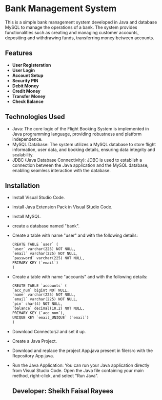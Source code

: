 # Bank Management System

This is a simple bank management system developed in Java and database MySQL to manage the operations of a bank. The system provides functionalities such as creating and managing customer accounts, depositing and withdrawing funds, transferring money between accounts.

## Features

- **User Registeration**
- **User Login**
- **Account Setup**
- **Security PIN**
- **Debit Money**
- **Credit Money**
- **Transfer Money**
- **Check Balance**

## Technologies Used

- Java: The core logic of the Flight Booking System is implemented in Java programming language, providing robustness and platform independence.
- MySQL Database: The system utilizes a MySQL database to store flight information, user data, and booking details, ensuring data integrity and scalability.
- JDBC (Java Database Connectivity): JDBC is used to establish a connection between the Java application and the MySQL database, enabling seamless interaction with the database.

## Installation

- Install Visual Studio Code.
- Install Java Extension Pack in Visual Studio Code.
- Install MySQL.
- create a database named "bank".
- Create a table with name "user" and with the following details:
  <br>
   ```html
  CREATE TABLE `user` (
  `user` varchar(225) NOT NULL,
  `email` varchar(225) NOT NULL,
  `password` varchar(225) NOT NULL,
  PRIMARY KEY (`email`)
  )
- Create a table with name "accounts" and with the following details:
   <br>
    ```html
  CREATE TABLE `accounts` (
  `acc_num` bigint NOT NULL,
  `name` varchar(225) NOT NULL,
  `email` varchar(225) NOT NULL,
  `pin` char(4) NOT NULL,
  `balance` decimal(10,2) NOT NULL,
  PRIMARY KEY (`acc_num`),
  UNIQUE KEY `email_UNIQUE` (`email`)
  )
- Download Connector/J and set it up.
- Create a Java Project.
- Download and replace the project App.java present in file/src with the Repository App.java.
- Run the Java Application: You can run your Java application directly from Visual Studio Code. Open the Java file containing your main method, right-click, and select "Run Java".

  ## Developer: Sheikh Faisal Rayees
